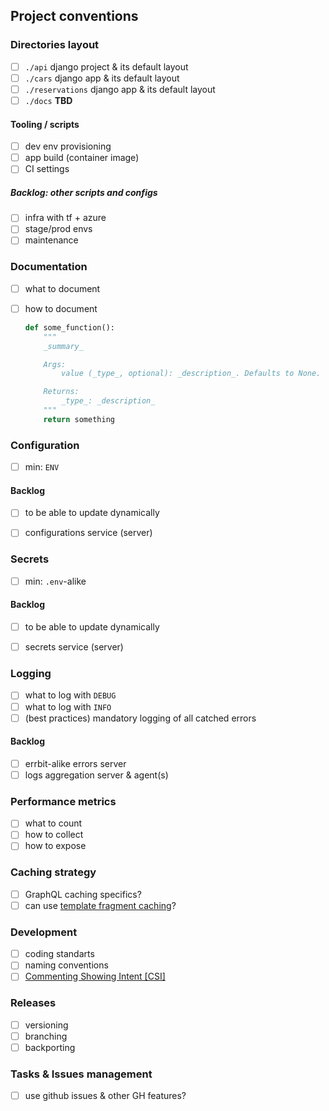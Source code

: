 ## Project conventions


### Directories layout

- [ ] `./api` django project & its default layout
- [ ] `./cars` django app & its default layout
- [ ] `./reservations` django app & its default layout
- [ ] `./docs` **TBD**

#### Tooling / scripts
- [ ] dev env provisioning
- [ ] app build (container image)
- [ ] CI settings

##### Backlog: other scripts and configs
- [ ] infra with tf + azure
- [ ] stage/prod envs
- [ ] maintenance

### Documentation
- [ ] what to document
- [ ] how to document
    ```python
    def some_function():
        """
        _summary_

        Args:
            value (_type_, optional): _description_. Defaults to None.

        Returns:
            _type_: _description_
        """
        return something
    ```


### Configuration
- [ ] min: `ENV`

#### Backlog
- [ ] to be able to update dynamically
- [ ] configurations service (server)


### Secrets
- [ ] min: `.env`-alike

#### Backlog
- [ ] to be able to update dynamically
- [ ] secrets service (server)


### Logging
- [ ] what to log with `DEBUG`
- [ ] what to log with `INFO`
- [ ] (best practices) mandatory logging of all catched errors

#### Backlog
- [ ] errbit-alike errors server
- [ ] logs aggregation server & agent(s)

### Performance metrics
- [ ] what to count
- [ ] how to collect
- [ ] how to expose

### Caching strategy
- [ ] GraphQL caching specifics?
- [ ] can use [template fragment caching](https://docs.djangoproject.com/en/4.2/topics/cache/#template-fragment-caching)?

### Development

- [ ] coding standarts
- [ ] naming conventions
- [ ] [Commenting Showing Intent [CSI]](https://standards.mousepawmedia.com/en/latest/csi.html)

### Releases
- [ ] versioning
- [ ] branching
- [ ] backporting

### Tasks & Issues management
- [ ] use github issues & other GH features?
